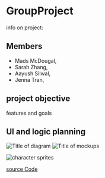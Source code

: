 # GroupProject
info on project:
## Members
* Mads McDougal,
* Sarah Zhang,
*  Aayush Silwal,
*  Jenna Tran,

## project objective
features and goals


## UI and logic planning
![Title of diagram](url)
![Title of mockups](url)


![character sprites]()


[source Code]()
